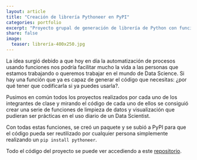 ```yaml
---
layout: article
title: "Creación de librería Pythoneer en PyPI"
categories: portfolio
excerpt: "Proyecto grupal de generación de librería de Python con funciones útiles para Data Science"
share: false
image:
  teaser: librería-400x250.jpg
---
```


La idea surgió debido a que hoy en día la automatización de procesos usando funciones nos podría facilitar mucho la vida a las personas que estamos trabajando o queremos trabajar en el mundo de Data Science. Si hay una función que ya es capaz de generar el código que necesitas: ¿por qué tener que codificarla si ya puedes usarla?.

Pusimos en común todos los proyectos realizados por cada uno de los integrantes de clase y mirando el código de cada uno de ellos se consiguió crear una serie de funciones de limpieza de datos y visualización que pudieran ser prácticas en el uso diario de un Data Scientist.

Con todas estas funciones, se creó un paquete y se subió a PyPI para que el código pueda ser reutilizado por cualquier persona simplemente realizando un `pip install pythoneer`.

Todo el código del proyecto se puede ver accediendo a este [repositorio](https://github.com/sonimik13/lib_pythoneers).

